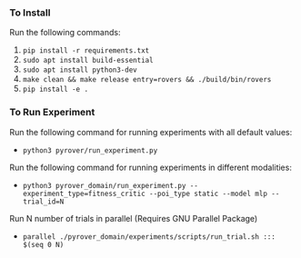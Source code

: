 ### To Install

Run the following commands:
1. `pip install -r requirements.txt`
2. `sudo apt install build-essential`
3. `sudo apt install python3-dev`
4. `make clean && make release entry=rovers && ./build/bin/rovers`
5. `pip install -e .`

### To Run Experiment

Run the following command for running experiments with all default values:
- `python3 pyrover/run_experiment.py`

Run the following command for running experiments in different modalities:

- `python3 pyrover_domain/run_experiment.py --experiment_type=fitness_critic --poi_type static --model mlp --trial_id=N`

Run N number of trials in parallel (Requires GNU Parallel Package)

- `parallel ./pyrover_domain/experiments/scripts/run_trial.sh ::: $(seq 0 N)`



